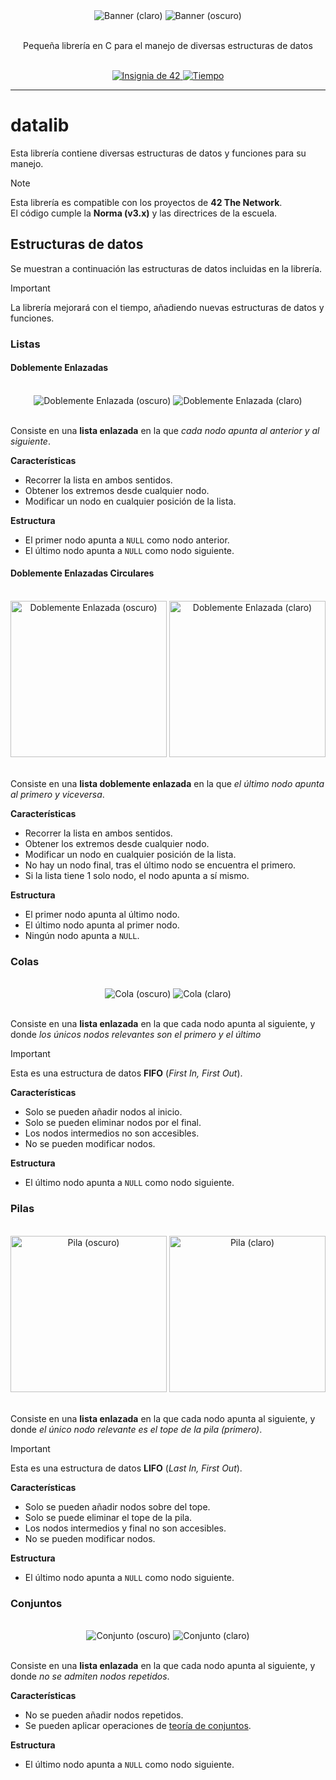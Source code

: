 <div align="center">
    <img src=".github/readme/banner-light.png#gh-light-mode-only" alt="Banner (claro)" />
    <img src=".github/readme/banner-dark.png#gh-dark-mode-only" alt="Banner (oscuro)" />
    <br>
    <br>
    <p>Pequeña librería en C para el manejo de diversas estructuras de datos</p>
    <br>
    <a href='https://profile.intra.42.fr/users/antgalan' target="_blank">
        <img alt='Insignia de 42' src='https://img.shields.io/badge/compatible-black?style=flat&logo=42&logoColor=white'/>
    </a>
    <a href="https://wakatime.com/@srgalan">
        <img src="https://wakatime.com/badge/user/a3473630-066f-4ef4-9d7a-4c59975ac61a/project/018b7168-3937-4766-8a11-3e9007922112.svg" alt="Tiempo" />
    </a>
</div>

---

# datalib

Esta librería contiene diversas estructuras de datos y funciones para su manejo.

> [!NOTE]
> Esta librería es compatible con los proyectos de **42 The Network**.  
> El código cumple la **Norma (v3.x)** y las directrices de la escuela.

## Estructuras de datos

Se muestran a continuación las estructuras de datos incluidas en la librería.

> [!IMPORTANT]
> La librería mejorará con el tiempo, añadiendo nuevas estructuras de datos y funciones.

### Listas

#### Doblemente Enlazadas

<div align="center">
    <br>
    <img src=".github/readme/diagrams/dll-dark.png#gh-dark-mode-only" alt="Doblemente Enlazada (oscuro)" />
    <img src=".github/readme/diagrams/dll-light.png#gh-light-mode-only" alt="Doblemente Enlazada (claro)" />
    <br><br>
</div>

Consiste en una **lista enlazada** en la que *cada nodo apunta al anterior y al siguiente*.

**Características**

- Recorrer la lista en ambos sentidos.
- Obtener los extremos desde cualquier nodo.
- Modificar un nodo en cualquier posición de la lista.

**Estructura**

- El primer nodo apunta a `NULL` como nodo anterior.
- El último nodo apunta a `NULL` como nodo siguiente.

#### Doblemente Enlazadas Circulares

<div align="center">
    <br>
    <img src=".github/readme/diagrams/cdll-dark.png#gh-dark-mode-only" height="250px" alt="Doblemente Enlazada (oscuro)" />
    <img src=".github/readme/diagrams/cdll-light.png#gh-light-mode-only" height="250px" alt="Doblemente Enlazada (claro)" />
    <br><br>
</div>

Consiste en una **lista doblemente enlazada** en la que *el último nodo apunta al primero y viceversa*.

**Características**

- Recorrer la lista en ambos sentidos.
- Obtener los extremos desde cualquier nodo.
- Modificar un nodo en cualquier posición de la lista.
- No hay un nodo final, tras el último nodo se encuentra el primero.
- Si la lista tiene 1 solo nodo, el nodo apunta a sí mismo.

**Estructura**

- El primer nodo apunta al último nodo.
- El último nodo apunta al primer nodo.
- Ningún nodo apunta a `NULL`.

### Colas

<div align="center">
    <br>
    <img src=".github/readme/diagrams/queue-dark.png#gh-dark-mode-only" alt="Cola (oscuro)" />
    <img src=".github/readme/diagrams/queue-light.png#gh-light-mode-only" alt="Cola (claro)" />
    <br><br>
</div>

Consiste en una **lista enlazada** en la que cada nodo apunta al siguiente, y donde *los únicos nodos relevantes son el primero y el último*

> [!IMPORTANT]
> Esta es una estructura de datos **FIFO** (*First In, First Out*).

**Características**

- Solo se pueden añadir nodos al inicio.
- Solo se pueden eliminar nodos por el final.
- Los nodos intermedios no son accesibles.
- No se pueden modificar nodos.

**Estructura**

- El último nodo apunta a `NULL` como nodo siguiente.

### Pilas

<div align="center">
    <br>
    <img src=".github/readme/diagrams/stack-dark.png#gh-dark-mode-only" height="250px" alt="Pila (oscuro)" />
    <img src=".github/readme/diagrams/stack-light.png#gh-light-mode-only" height="250px" alt="Pila (claro)" />
    <br><br>
</div>

Consiste en una **lista enlazada** en la que cada nodo apunta al siguiente, y donde *el único nodo relevante es el tope de la pila (primero)*.

> [!IMPORTANT]
> Esta es una estructura de datos **LIFO** (*Last In, First Out*).

**Características**

- Solo se pueden añadir nodos sobre del tope.
- Solo se puede eliminar el tope de la pila.
- Los nodos intermedios y final no son accesibles.
- No se pueden modificar nodos.

**Estructura**

- El último nodo apunta a `NULL` como nodo siguiente.

### Conjuntos

<div align="center">
    <br>
    <img src=".github/readme/diagrams/set-dark.png#gh-dark-mode-only" alt="Conjunto (oscuro)" />
    <img src=".github/readme/diagrams/set-light.png#gh-light-mode-only" alt="Conjunto (claro)" />
    <br><br>
</div>

Consiste en una **lista enlazada** en la que cada nodo apunta al siguiente, y donde *no se admiten nodos repetidos*.

**Características**

- No se pueden añadir nodos repetidos.
- Se pueden aplicar operaciones de [teoría de conjuntos](https://es.wikipedia.org/wiki/Conjunto).

**Estructura**

- El último nodo apunta a `NULL` como nodo siguiente.

